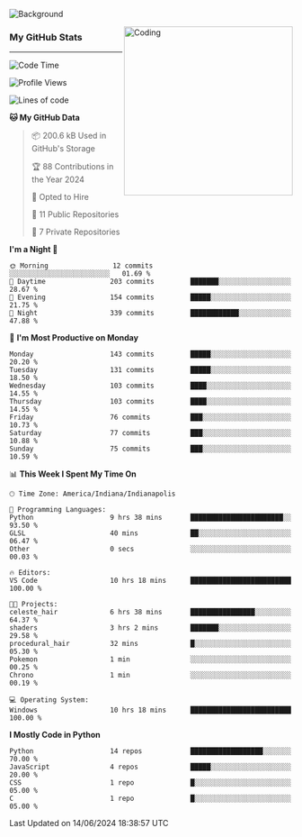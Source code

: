 ![Background](https://github.com/Nguyen-Noah/Nguyen-Noah/assets/112649680/f5d2296f-0508-400c-abcf-47c085708a2a)

<img align="right" alt="Coding" width="300" src="https://cdn.dribbble.com/users/1277312/screenshots/14733298/media/39b1045e593737587dd60e42c8422d1f.gif" >

### My GitHub Stats
---
<!--START_SECTION:waka-->
![Code Time](http://img.shields.io/badge/Code%20Time-176%20hrs%2010%20mins-blue)

![Profile Views](http://img.shields.io/badge/Profile%20Views-0-blue)

![Lines of code](https://img.shields.io/badge/From%20Hello%20World%20I%27ve%20Written-146.7%20thousand%20lines%20of%20code-blue)

**🐱 My GitHub Data** 

> 📦 200.6 kB Used in GitHub's Storage 
 > 
> 🏆 88 Contributions in the Year 2024
 > 
> 💼 Opted to Hire
 > 
> 📜 11 Public Repositories 
 > 
> 🔑 7 Private Repositories 
 > 
**I'm a Night 🦉** 

```text
🌞 Morning                12 commits          ░░░░░░░░░░░░░░░░░░░░░░░░░   01.69 % 
🌆 Daytime                203 commits         ███████░░░░░░░░░░░░░░░░░░   28.67 % 
🌃 Evening                154 commits         █████░░░░░░░░░░░░░░░░░░░░   21.75 % 
🌙 Night                  339 commits         ████████████░░░░░░░░░░░░░   47.88 % 
```
📅 **I'm Most Productive on Monday** 

```text
Monday                   143 commits         █████░░░░░░░░░░░░░░░░░░░░   20.20 % 
Tuesday                  131 commits         █████░░░░░░░░░░░░░░░░░░░░   18.50 % 
Wednesday                103 commits         ████░░░░░░░░░░░░░░░░░░░░░   14.55 % 
Thursday                 103 commits         ████░░░░░░░░░░░░░░░░░░░░░   14.55 % 
Friday                   76 commits          ███░░░░░░░░░░░░░░░░░░░░░░   10.73 % 
Saturday                 77 commits          ███░░░░░░░░░░░░░░░░░░░░░░   10.88 % 
Sunday                   75 commits          ███░░░░░░░░░░░░░░░░░░░░░░   10.59 % 
```


📊 **This Week I Spent My Time On** 

```text
🕑︎ Time Zone: America/Indiana/Indianapolis

💬 Programming Languages: 
Python                   9 hrs 38 mins       ███████████████████████░░   93.50 % 
GLSL                     40 mins             ██░░░░░░░░░░░░░░░░░░░░░░░   06.47 % 
Other                    0 secs              ░░░░░░░░░░░░░░░░░░░░░░░░░   00.03 % 

🔥 Editors: 
VS Code                  10 hrs 18 mins      █████████████████████████   100.00 % 

🐱‍💻 Projects: 
celeste_hair             6 hrs 38 mins       ████████████████░░░░░░░░░   64.37 % 
shaders                  3 hrs 2 mins        ███████░░░░░░░░░░░░░░░░░░   29.58 % 
procedural_hair          32 mins             █░░░░░░░░░░░░░░░░░░░░░░░░   05.30 % 
Pokemon                  1 min               ░░░░░░░░░░░░░░░░░░░░░░░░░   00.25 % 
Chrono                   1 min               ░░░░░░░░░░░░░░░░░░░░░░░░░   00.19 % 

💻 Operating System: 
Windows                  10 hrs 18 mins      █████████████████████████   100.00 % 
```

**I Mostly Code in Python** 

```text
Python                   14 repos            ██████████████████░░░░░░░   70.00 % 
JavaScript               4 repos             █████░░░░░░░░░░░░░░░░░░░░   20.00 % 
CSS                      1 repo              █░░░░░░░░░░░░░░░░░░░░░░░░   05.00 % 
C                        1 repo              █░░░░░░░░░░░░░░░░░░░░░░░░   05.00 % 
```




 Last Updated on 14/06/2024 18:38:57 UTC
<!--END_SECTION:waka-->

<!--
**Nguyen-Noah/Nguyen-Noah** is a ✨ _special_ ✨ repository because its `README.md` (this file) appears on your GitHub profile.

Here are some ideas to get you started:

- 🔭 I’m currently working on ...
- 🌱 I’m currently learning ...
- 👯 I’m looking to collaborate on ...
- 🤔 I’m looking for help with ...
- 💬 Ask me about ...
- 📫 How to reach me: ...
- 😄 Pronouns: ...
- ⚡ Fun fact: ...
-->
